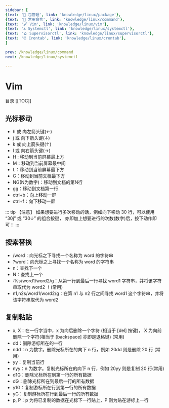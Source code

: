 ```yaml
---
sidebar: [
{text: '🔧 包管理', link: 'knowledge/linux/package'},
{text: '🌈 常用命令', link: 'knowledge/linux/command'},
{text: '🖌 Vim', link: 'knowledge/linux/vim'},
{text: '⚓️ Systemctl', link: 'knowledge/linux/systemctl'},
{text: '🪝 Supervisorctl', link: 'knowledge/linux/supervisorctl'},
{text: '⏰ Crontab', link: 'knowledge/linux/crontab'},
]

prev: /knowledge/linux/command
next: /knowledge/linux/systemctl

---
```


# Vim

目录
[[TOC]]

## 光标移动

- h 或 向左箭头键(←)
- j 或 向下箭头键(↓)
- k 或 向上箭头键(↑)
- l 或 向右箭头键(→)
- H : 移动到当前屏幕最上方
- M：移动到当前屏幕最中间
- L：移动到当前屏幕最下方
- G：移动到当前文档最下方
- NG(N为数字)：移动到文档的第N行
- gg：移动到文档第一行
- ctrl+b：向上移动一屏
- ctrl+f：向下移动一屏

::: tip 【注意】
如果想要进行多次移动的话，例如向下移动 30 行，可以使用 “30j” 或 “30↓” 的组合按键， 亦即加上想要进行的次数(数字)后，按下动作即可！
:::

## 搜索替换

- /word：向光标之下寻找一个名称为 word 的字符串
- ?word：向光标之上寻找一个名称为 word 的字符串
- n：查找下一个
- N：查找上一个
- :%s/word1/word2/g：从第一行到最后一行寻找 word1 字符串，并将该字符串取代为 word2 ！(常用)
- n1,n2s/word1/word2/g：在第 n1 与 n2 行之间寻找 word1 这个字符串，并将该字符串取代为 word2


## 复制粘贴

- x, X：在一行字当中，x 为向后删除一个字符 (相当于 [del] 按键)， X 为向前删除一个字符(相当于 [backspace] 亦即是退格键) (常用)
- dd：删除游标所在的一行
- ndd：n 为数字。删除光标所在的向下 n 行，例如 20dd 则是删除 20 行 (常用)
- yy：复制当前行
- nyy：n 为数字。复制光标所在的向下 n 行，例如 20yy 则是复制 20 行(常用)
- d1G：删除光标所在到第一行的所有数据
- dG：删除光标所在到最后一行的所有数据
- y1G：复制游标所在行到第一行的所有数据
- yG：复制游标所在行到最后一行的所有数据
- p, P：p 为将已复制的数据在光标下一行贴上，P 则为贴在游标上一行